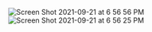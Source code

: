 ![Screen Shot 2021-09-21 at 6 56 56 PM](https://user-images.githubusercontent.com/81891209/134267269-9c322c66-9b7a-4cf6-9c2c-57666126a949.png)
![Screen Shot 2021-09-21 at 6 56 25 PM](https://user-images.githubusercontent.com/81891209/134267295-92f915f4-bef4-4261-ba11-2b97b92e877a.png)



<!--
**MTCawthray/MTCawthray** is a ✨ _special_ ✨ repository because its `README.md` (this file) appears on your GitHub profile.

Here are some ideas to get you started:

- 🔭 I’m currently working on ...
- 🌱 I’m currently learning ...
- 👯 I’m looking to collaborate on ...
- 🤔 I’m looking for help with ...
- 💬 Ask me about ...
- 📫 How to reach me: ...
- 😄 Pronouns: ...
- ⚡ Fun fact: ...
-->
